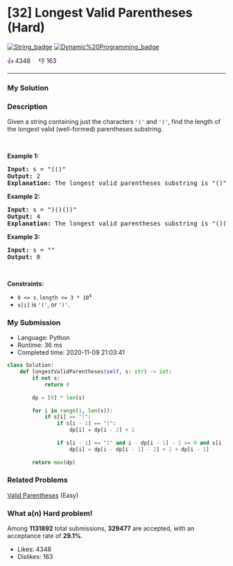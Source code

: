 # [32] Longest Valid Parentheses (Hard)

[![String_badge](https://img.shields.io/badge/topic-String-green.svg)](https://leetcode.com/problems/longest-valid-parentheses/)  [![Dynamic%20Programming_badge](https://img.shields.io/badge/topic-Dynamic%20Programming-green.svg)](https://leetcode.com/problems/longest-valid-parentheses/) 

:+1: 4348 &nbsp; &nbsp; :thumbsdown: 163

---

### My Solution


### Description
<p>Given a string containing just the characters <code>&#39;(&#39;</code> and <code>&#39;)&#39;</code>, find the length of the longest valid (well-formed) parentheses substring.</p>

<p>&nbsp;</p>
<p><strong>Example 1:</strong></p>

<pre>
<strong>Input:</strong> s = &quot;(()&quot;
<strong>Output:</strong> 2
<strong>Explanation:</strong> The longest valid parentheses substring is &quot;()&quot;.
</pre>

<p><strong>Example 2:</strong></p>

<pre>
<strong>Input:</strong> s = &quot;)()())&quot;
<strong>Output:</strong> 4
<strong>Explanation:</strong> The longest valid parentheses substring is &quot;()()&quot;.
</pre>

<p><strong>Example 3:</strong></p>

<pre>
<strong>Input:</strong> s = &quot;&quot;
<strong>Output:</strong> 0
</pre>

<p>&nbsp;</p>
<p><strong>Constraints:</strong></p>

<ul>
	<li><code>0 &lt;= s.length &lt;= 3 * 10<sup>4</sup></code></li>
	<li><code>s[i]</code> is <code>&#39;(&#39;</code>, or <code>&#39;)&#39;</code>.</li>
</ul>



### My Submission

- Language: Python
- Runtime: 36 ms
- Completed time: 2020-11-09 21:03:41

```Python
class Solution:
    def longestValidParentheses(self, s: str) -> int:
        if not s:
            return 0
        
        dp = [0] * len(s) 
        
        for i in range(1, len(s)):
            if s[i] == ")":
                if s[i - 1] == "(":
                    dp[i] = dp[i - 2] + 2
                
                if s[i - 1] == ")" and i - dp[i - 1] - 1 >= 0 and s[i - dp[i- 1] - 1] == "(":
                    dp[i] = dp[i - dp[i - 1] - 2] + 2 + dp[i - 1]
        
        return max(dp)
```


### Related Problems
[Valid Parentheses](https://leetcode.com/problems/valid-parentheses/) (Easy) <br>



### What a(n) Hard problem!
Among **1131892** total submissions, **329477** are accepted, with an acceptance rate of **29.1%**. <br>

- Likes: 4348
- Dislikes: 163

